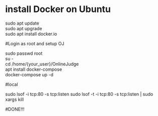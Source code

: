 # install Docker on Ubuntu

sudo apt update  
sudo apt upgrade  
sudo apt install docker.io  

#Login as root and setup OJ  

sudo passwd root  
su -  
cd /home/{your_user}/OnlineJudge  
apt install docker-compose  
docker-compose up -d  

#local

sudo lsof -i tcp:80 -s tcp:listen
sudo lsof -t -i tcp:80 -s tcp:listen | sudo xargs kill


#DONE!!!
